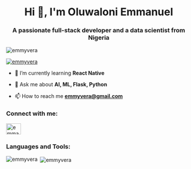 <h1 align="center">Hi 👋, I'm Oluwaloni Emmanuel</h1>
<h3 align="center">A passionate full-stack developer and a data scientist from Nigeria</h3>

<p align="left"> <img src="https://komarev.com/ghpvc/?username=emmyvera&label=Profile%20views&color=0e75b6&style=flat" alt="emmyvera" /> </p>

<p align="left"> <a href="https://github.com/ryo-ma/github-profile-trophy"><img src="https://github-profile-trophy.vercel.app/?username=emmyvera" alt="emmyvera" /></a> </p>

- 🌱 I’m currently learning **React Native**

- 💬 Ask me about **AI, ML, Flask, Python**

- 📫 How to reach me **emmyvera@gmail.com**

<h3 align="left">Connect with me:</h3>
<p align="left">
<a href="https://linkedin.com/in/emmanuel-fullstack" target="blank"><img align="center" src="https://raw.githubusercontent.com/rahuldkjain/github-profile-readme-generator/master/src/images/icons/Social/linked-in-alt.svg" alt="emmanuel-fullstack" height="30" width="40" /></a>
</p>

<h3 align="left">Languages and Tools:</h3>

<p><img align="left" src="https://github-readme-stats.vercel.app/api/top-langs?username=emmyvera&show_icons=true&locale=en&layout=compact" alt="emmyvera" /></p>

<p>&nbsp;<img align="center" src="https://github-readme-stats.vercel.app/api?username=emmyvera&show_icons=true&locale=en" alt="emmyvera" /></p>

